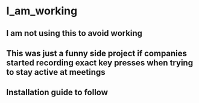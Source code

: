 # I_am_working

## **I am not using this to avoid working**

## This was just a funny side project if companies started recording exact key presses when trying to stay active at meetings

## Installation guide to follow
